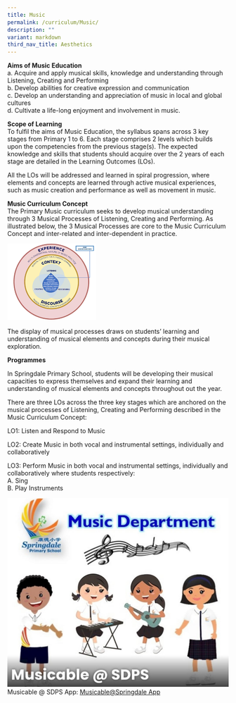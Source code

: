 ```yaml
---
title: Music
permalink: /curriculum/Music/
description: ""
variant: markdown
third_nav_title: Aesthetics
---
```

**Aims of Music Education**  
a. Acquire and apply musical skills, knowledge and understanding through Listening, Creating and Performing  
b. Develop abilities for creative expression and communication  
c. Develop an understanding and appreciation of music in local and global cultures  
d. Cultivate a life-long enjoyment and involvement in music.



**Scope of Learning**  
To fulfil the aims of Music Education, the syllabus spans across 3 key stages from Primary 1 to 6. Each stage comprises 2 levels which builds upon the competencies from the previous stage(s). The expected knowledge and skills that students should acquire over the 2 years of each stage are detailed in the Learning Outcomes (LOs). 

All the LOs will be addressed and learned in spiral progression, where elements and concepts are learned through active musical experiences, such as music creation and performance as well as movement in music. 

**Music Curriculum Concept**  
The Primary Music curriculum seeks to develop musical understanding through 3 Musical Processes of Listening, Creating and Performing.  As illustrated below, the 3 Musical Processes are core to the Music Curriculum Concept and inter-related and inter-dependent in practice.

<img src="/images/Music%20cirriculum.png" alt="HTML tutorial" style="width:40%;height:40%px;"> 

The display of musical processes draws on students’ learning and understanding of musical elements and concepts during their musical exploration.

**Programmes**

In Springdale Primary School, students will be developing their musical capacities to express themselves and expand their learning and understanding of musical elements and concepts throughout out the year.  

There are three LOs across the three key stages which are anchored on the musical processes 
of Listening, Creating and Performing described in the Music Curriculum Concept:

LO1: Listen and Respond to Music

LO2: Create Music in both vocal and instrumental settings, individually and collaboratively

LO3: Perform Music in both vocal and instrumental settings, individually and collaboratively where students respectively:   
A.	Sing  
B.	Play Instruments

![Musicable@SDPS](/images/Musicable.jpg)
Musicable @ SDPS App: 
[Musicable@Springdale App](https://Musicable.glide.page)